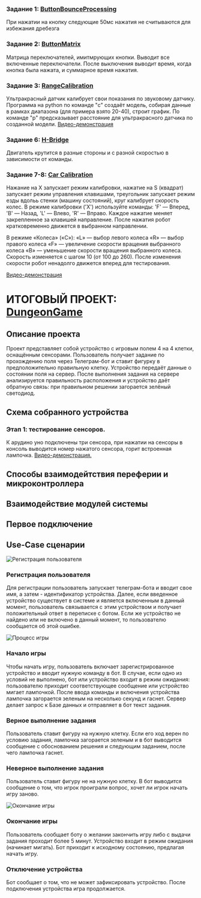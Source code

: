 ### Задание 1: [ButtonBounceProcessing](./ButtonBounceProcessing)

При нажатии на кнопку следующие 50мс нажатия не считываются для избежания дребезга

### Задание 2: [ButtonMatrix](./ButtonMatrix)

Матрица переключателей, имитмрующих кнопки. Выводит все включенные переключатели. После выключения выводит время, когда кнопка была нажата, и суммарное время нажатия.

### Задание 3: [RangeCalibration](./RangeCalibration)

Ультракрасный датчик калибрует свои показания по звуковому датчику.
Программа на python по команде "c" создаёт модель, собирая данные в рамках диапазона (для примера взято 20-40),
строит график. По команде "р" предсказывает расстояние для ультракрасного датчика по созданной модели.
[Видео-демонстрация](https://disk.yandex.ru/i/FqBm-0urL0miyg)

### Задание 6: [H-Bridge](./H-Bridge)
Двигатель крутится в разные стороны и с разной скоростью в зависимости от команды.

### Задание 7-8: [Car Calibration](./Car_calibration)
Нажание на X запускает режим калибровки, нажатие на S (квадрат) запускает режим управления клавишами, треугольник 
запускает режим езды вдольь стенки (машину состояний), круг калибрует скорость колес.
В режиме калибровки ('X') используйте команды: 'F' — Вперед, 'B' — Назад, 'L' — Влево, 'R' — Вправо.
Каждое нажатие меняет закрепленное за клавишей направление. После нажатия робот кратковременно движется
в выбранном направлении.

В режиме «Колеса» («C»): «L» — выбор левого колеса «R» — выбор правого колеса «F» —
увеличение скорости вращения выбранного колеса «B» — уменьшение скорости вращения выбранного колеса.
Скорость изменяется с шагом 10 (от 100 до 260). После изменения скорости робот ненадолго движется вперед
для тестирования.

[Видео-демонстрация](https://drive.google.com/file/d/138RgA3yOCfYzPGSnz6BsTojOpLlt7Vag/view?usp=drive_link)

# ИТОГОВЫЙ ПРОЕКТ: [DungeonGame](./PROJECT)

## Описание проекта

Проект представляет собой устройство с игровым полем 4 на 4 клетки, оснащённым сенсорами.
Пользователь получает задание по прохождению поля через Телеграм-бот и ставит фигурку в предположительно
правильную клетку. Устройство передаёт данные о состоянии поля на сервер.
После выполнения задания на сервере анализируется правильность расположения и устройство даёт обратную связь:
при правильном решении загорается зелёный светодиод.

## Схема собранного устройства

### Этап 1: тестирование сенсоров.

К арудино уно подключены три сенсора, при нажатии на сенсоры в консоль выводится номер
нажатого сенсора, горит встроенная лампочка. [Видео-демонстрация.](https://disk.yandex.ru/i/cNwrwfTaWedlqw)

## Способы взаимодейтствия переферии и микроконтроллера

## Взаимодействие модулей системы

## Первое подключение

## Use-Case сценарии
![Регистрация пользователя](./PROJECT/photos/Кейс%20_Регистрация_.png)

### Регистрация пользователя

Для регистрации пользователь запускает телеграм-бота и вводит свое имя, а затем - идентификатор устройства.
Далее, если введенное устройство существует в системе и является включенным в данный момент, пользователь 
связывается с этим устройством и получает положительный ответ в переписке с ботом. Если же устройство не найдено 
или не включено в данный момент, то пользователю сообщается об этой ошибке.

![Процесс игры](./PROJECT/photos/Кейс%20_Процесс%20игры_.png)

### Начало игры

Чтобы начать игру, пользователь включает зарегистрированное устройство и вводит нужную команду в бот.
В случае, если одно из условий не выполнено, бот или устройство входит в режим ожидания: пользователю приходит
соответствующее сообщение или устройство мигает лампочкой. После ввода
команды и включения устройства лампочка загорается зеленым на несколько секунд и гаснет.
Сервер делает запрос к Базе данных и отправляет в бот текст задания. 

### Верное выполнение задания

Пользователь ставит фигуру на нужную клетку. Если его ход верен по условию задания, лампочка загорается зеленым и
в бот выводится сообщение с обоснованием решения и следующим заданием, после чего лампочка гаснет.

### Неверное выполнение задания

Пользователь ставит фигуру не на нужную клетку. В бот выводится сообщение о том, что игрок проиграли вопрос,
хочет ли игрок начать игру заново.

![Окончание игры](./PROJECT/photos/Кейс%20_Конец%20игры_.png)

### Окончание игры

Пользователь сообщает боту о желании закончить игру либо с выдачи задания проходит более 5 минут.
Устройство входит в режим ожидания (начинает мигать).
Бот приходит к исходному состоянию, предлагая начать игру.

### Отключение устройства

Бот сообщает о том, что не может зафиксировать устройство. После подключения устройства игра продолжается.